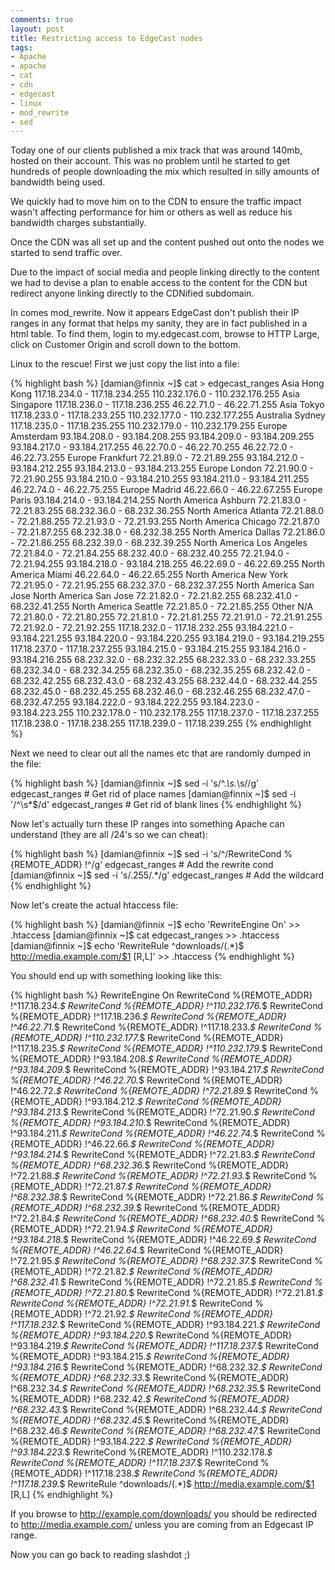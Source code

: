 ```yaml
---
comments: true
layout: post
title: Restricting access to EdgeCast nodes
tags:
- Apache
- apache
- cat
- cdn
- edgecast
- linux
- mod_rewrite
- sed
---
```


Today one of our clients published a mix track that was around 140mb, hosted on their account. This was no problem until he started to get hundreds of people downloading the mix which resulted in silly amounts of bandwidth being used.

We quickly had to move him on to the CDN to ensure the traffic impact wasn't affecting performance for him or others as well as reduce his bandwidth charges substantially.

Once the CDN was all set up and the content pushed out onto the nodes we started to send traffic over.

Due to the impact of social media and people linking directly to the content we had to devise a plan to enable access to the content for the CDN but redirect anyone linking directly to the CDNified subdomain.

In comes mod_rewrite. Now it appears EdgeCast don't publish their IP ranges in any format that helps my sanity, they are in fact published in a html table. To find them, login to my.edgecast.com, browse to HTTP Large, click on Customer Origin and scroll down to the bottom.

Linux to the rescue! First we just copy the list into a file:

{% highlight bash %}
[damian@finnix ~]$ cat > edgecast_ranges
Asia Hong Kong 117.18.234.0 - 117.18.234.255
110.232.176.0 - 110.232.176.255
Asia Singapore 117.18.236.0 - 117.18.236.255
46.22.71.0 - 46.22.71.255
Asia Tokyo 117.18.233.0 - 117.18.233.255
110.232.177.0 - 110.232.177.255
Australia Sydney 117.18.235.0 - 117.18.235.255
110.232.179.0 - 110.232.179.255
Europe Amsterdam 93.184.208.0 - 93.184.208.255
93.184.209.0 - 93.184.209.255
93.184.217.0 - 93.184.217.255
46.22.70.0 - 46.22.70.255
46.22.72.0 - 46.22.73.255
Europe Frankfurt 72.21.89.0 - 72.21.89.255
93.184.212.0 - 93.184.212.255
93.184.213.0 - 93.184.213.255
Europe London 72.21.90.0 - 72.21.90.255
93.184.210.0 - 93.184.210.255
93.184.211.0 - 93.184.211.255
46.22.74.0 - 46.22.75.255
Europe Madrid 46.22.66.0 - 46.22.67.255
Europe Paris 93.184.214.0 - 93.184.214.255
North America Ashburn 72.21.83.0 - 72.21.83.255
68.232.36.0 - 68.232.36.255
North America Atlanta 72.21.88.0 - 72.21.88.255
72.21.93.0 - 72.21.93.255
North America Chicago 72.21.87.0 - 72.21.87.255
68.232.38.0 - 68.232.38.255
North America Dallas 72.21.86.0 - 72.21.86.255
68.232.39.0 - 68.232.39.255
North America Los Angeles 72.21.84.0 - 72.21.84.255
68.232.40.0 - 68.232.40.255
72.21.94.0 - 72.21.94.255
93.184.218.0 - 93.184.218.255
46.22.69.0 - 46.22.69.255
North America Miami 46.22.64.0 - 46.22.65.255
North America New York 72.21.95.0 - 72.21.95.255
68.232.37.0 - 68.232.37.255
North America San Jose
North America San Jose 72.21.82.0 - 72.21.82.255
68.232.41.0 - 68.232.41.255
North America Seattle 72.21.85.0 - 72.21.85.255
Other N/A 72.21.80.0 - 72.21.80.255
72.21.81.0 - 72.21.81.255
72.21.91.0 - 72.21.91.255
72.21.92.0 - 72.21.92.255
117.18.232.0 - 117.18.232.255
93.184.221.0 - 93.184.221.255
93.184.220.0 - 93.184.220.255
93.184.219.0 - 93.184.219.255
117.18.237.0 - 117.18.237.255
93.184.215.0 - 93.184.215.255
93.184.216.0 - 93.184.216.255
68.232.32.0 - 68.232.32.255
68.232.33.0 - 68.232.33.255
68.232.34.0 - 68.232.34.255
68.232.35.0 - 68.232.35.255
68.232.42.0 - 68.232.42.255
68.232.43.0 - 68.232.43.255
68.232.44.0 - 68.232.44.255
68.232.45.0 - 68.232.45.255
68.232.46.0 - 68.232.46.255
68.232.47.0 - 68.232.47.255
93.184.222.0 - 93.184.222.255
93.184.223.0 - 93.184.223.255
110.232.178.0 - 110.232.178.255
117.18.237.0 - 117.18.237.255
117.18.238.0 - 117.18.238.255
117.18.239.0 - 117.18.239.255
{% endhighlight %}

Next we need to clear out all the names etc that are randomly dumped in the file:

{% highlight bash %}
[damian@finnix ~]$ sed -i 's/^.*\s.*\s//g' edgecast_ranges # Get rid of place names
[damian@finnix ~]$ sed -i '/^\s*$/d' edgecast_ranges # Get rid of blank lines
{% endhighlight %}

Now let's actually turn these IP ranges into something Apache can understand (they are all /24's so we can cheat):

{% highlight bash %}
[damian@finnix ~]$ sed -i 's/^/RewriteCond %{REMOTE_ADDR} !^/g' edgecast_ranges # Add the rewrite cond
[damian@finnix ~]$ sed -i 's/\.255$/.*$/g' edgecast_ranges # Add the wildcard
{% endhighlight %}

Now let's create the actual htaccess file:

{% highlight bash %}
[damian@finnix ~]$ echo 'RewriteEngine On' >> .htaccess
[damian@finnix ~]$ cat edgecast_ranges >> .htaccess
[damian@finnix ~]$ echo 'RewriteRule ^downloads/(.*)$ http://media.example.com/$1 [R,L]' >> .htaccess
{% endhighlight %}

You should end up with something looking like this:

{% highlight bash %}
RewriteEngine On
RewriteCond %{REMOTE_ADDR} !^117.18.234.*$
RewriteCond %{REMOTE_ADDR} !^110.232.176.*$
RewriteCond %{REMOTE_ADDR} !^117.18.236.*$
RewriteCond %{REMOTE_ADDR} !^46.22.71.*$
RewriteCond %{REMOTE_ADDR} !^117.18.233.*$
RewriteCond %{REMOTE_ADDR} !^110.232.177.*$
RewriteCond %{REMOTE_ADDR} !^117.18.235.*$
RewriteCond %{REMOTE_ADDR} !^110.232.179.*$
RewriteCond %{REMOTE_ADDR} !^93.184.208.*$
RewriteCond %{REMOTE_ADDR} !^93.184.209.*$
RewriteCond %{REMOTE_ADDR} !^93.184.217.*$
RewriteCond %{REMOTE_ADDR} !^46.22.70.*$
RewriteCond %{REMOTE_ADDR} !^46.22.72.*$
RewriteCond %{REMOTE_ADDR} !^72.21.89.*$
RewriteCond %{REMOTE_ADDR} !^93.184.212.*$
RewriteCond %{REMOTE_ADDR} !^93.184.213.*$
RewriteCond %{REMOTE_ADDR} !^72.21.90.*$
RewriteCond %{REMOTE_ADDR} !^93.184.210.*$
RewriteCond %{REMOTE_ADDR} !^93.184.211.*$
RewriteCond %{REMOTE_ADDR} !^46.22.74.*$
RewriteCond %{REMOTE_ADDR} !^46.22.66.*$
RewriteCond %{REMOTE_ADDR} !^93.184.214.*$
RewriteCond %{REMOTE_ADDR} !^72.21.83.*$
RewriteCond %{REMOTE_ADDR} !^68.232.36.*$
RewriteCond %{REMOTE_ADDR} !^72.21.88.*$
RewriteCond %{REMOTE_ADDR} !^72.21.93.*$
RewriteCond %{REMOTE_ADDR} !^72.21.87.*$
RewriteCond %{REMOTE_ADDR} !^68.232.38.*$
RewriteCond %{REMOTE_ADDR} !^72.21.86.*$
RewriteCond %{REMOTE_ADDR} !^68.232.39.*$
RewriteCond %{REMOTE_ADDR} !^72.21.84.*$
RewriteCond %{REMOTE_ADDR} !^68.232.40.*$
RewriteCond %{REMOTE_ADDR} !^72.21.94.*$
RewriteCond %{REMOTE_ADDR} !^93.184.218.*$
RewriteCond %{REMOTE_ADDR} !^46.22.69.*$
RewriteCond %{REMOTE_ADDR} !^46.22.64.*$
RewriteCond %{REMOTE_ADDR} !^72.21.95.*$
RewriteCond %{REMOTE_ADDR} !^68.232.37.*$
RewriteCond %{REMOTE_ADDR} !^72.21.82.*$
RewriteCond %{REMOTE_ADDR} !^68.232.41.*$
RewriteCond %{REMOTE_ADDR} !^72.21.85.*$
RewriteCond %{REMOTE_ADDR} !^72.21.80.*$
RewriteCond %{REMOTE_ADDR} !^72.21.81.*$
RewriteCond %{REMOTE_ADDR} !^72.21.91.*$
RewriteCond %{REMOTE_ADDR} !^72.21.92.*$
RewriteCond %{REMOTE_ADDR} !^117.18.232.*$
RewriteCond %{REMOTE_ADDR} !^93.184.221.*$
RewriteCond %{REMOTE_ADDR} !^93.184.220.*$
RewriteCond %{REMOTE_ADDR} !^93.184.219.*$
RewriteCond %{REMOTE_ADDR} !^117.18.237.*$
RewriteCond %{REMOTE_ADDR} !^93.184.215.*$
RewriteCond %{REMOTE_ADDR} !^93.184.216.*$
RewriteCond %{REMOTE_ADDR} !^68.232.32.*$
RewriteCond %{REMOTE_ADDR} !^68.232.33.*$
RewriteCond %{REMOTE_ADDR} !^68.232.34.*$
RewriteCond %{REMOTE_ADDR} !^68.232.35.*$
RewriteCond %{REMOTE_ADDR} !^68.232.42.*$
RewriteCond %{REMOTE_ADDR} !^68.232.43.*$
RewriteCond %{REMOTE_ADDR} !^68.232.44.*$
RewriteCond %{REMOTE_ADDR} !^68.232.45.*$
RewriteCond %{REMOTE_ADDR} !^68.232.46.*$
RewriteCond %{REMOTE_ADDR} !^68.232.47.*$
RewriteCond %{REMOTE_ADDR} !^93.184.222.*$
RewriteCond %{REMOTE_ADDR} !^93.184.223.*$
RewriteCond %{REMOTE_ADDR} !^110.232.178.*$
RewriteCond %{REMOTE_ADDR} !^117.18.237.*$
RewriteCond %{REMOTE_ADDR} !^117.18.238.*$
RewriteCond %{REMOTE_ADDR} !^117.18.239.*$
RewriteRule ^downloads/(.*)$ http://media.example.com/$1 [R,L]
{% endhighlight %}

If you browse to http://example.com/downloads/ you should be redirected to http://media.example.com/ unless you are coming from an Edgecast IP range.

Now you can go back to reading slashdot ;)
